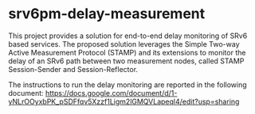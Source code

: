 # srv6pm-delay-measurement

This project provides a solution for end-to-end delay monitoring of SRv6 based services.
The proposed solution leverages the Simple Two-way Active Measurement Protocol (STAMP)
and its extensions to monitor the delay of an SRv6 path between two measurement nodes,
called STAMP Session-Sender and Session-Reflector.

The instructions to run the delay monitoring are reported in the following document:
https://docs.google.com/document/d/1-yNLrOOyxbPK_pSDFfqv5Xzzf1Ligm2lGMQVLapeql4/edit?usp=sharing

